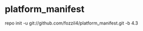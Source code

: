platform_manifest
=================
repo init -u git://github.com/fozzil4/platform_manifest.git -b 4.3
